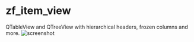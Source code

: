 # zf_item_view
QTableView and QTreeView with hierarchical headers, frozen columns and more.
![screenshot](https://github.com/n-r-w/zf_item_view/blob/main/screenshot1.png?raw=true)
